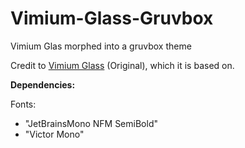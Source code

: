 # Vimium-Glass-Gruvbox
Vimium Glas morphed into a gruvbox theme

Credit to [Vimium Glass](https://github.com/DamnStraight/vimium-glass) (Original), which it is based on.

**Dependencies:**

Fonts:
-  "JetBrainsMono NFM SemiBold"
-  "Victor Mono"

